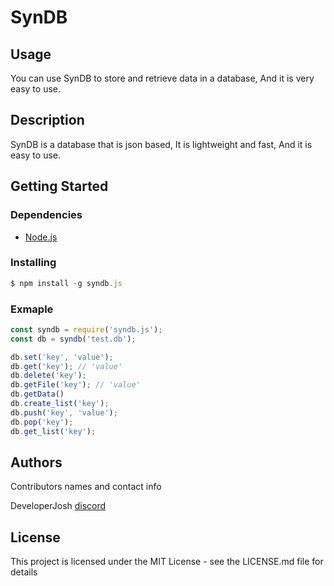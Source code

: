 # SynDB

## Usage

You can use SynDB to store and retrieve data in a database, And it is very easy to use.

## Description

SynDB is a database that is json based, It is lightweight and fast, And it is easy to use.

## Getting Started

### Dependencies

* [Node.js](http://nodejs.org/)
### Installing

```js
$ npm install -g syndb.js
```

### Exmaple

```js
const syndb = require('syndb.js');
const db = syndb('test.db');

db.set('key', 'value');
db.get('key'); // 'value'
db.delete('key');
db.getFile('key'); // 'value'
db.getData()
db.create_list('key');
db.push('key', 'value');
db.pop('key');
db.get_list('key');
```

## Authors

Contributors names and contact info

DeveloperJosh
[discord](https://discord.gg/321750582912221184)

## License

This project is licensed under the MIT License - see the LICENSE.md file for details